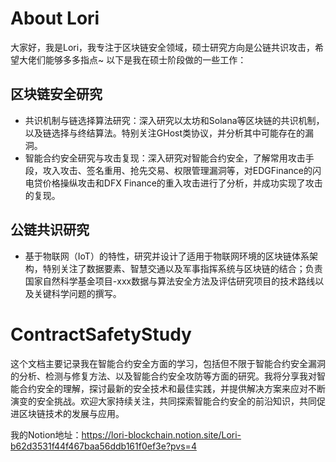 # About Lori
大家好，我是Lori，我专注于区块链安全领域，硕士研究方向是公链共识攻击，希望大佬们能够多多指点~ 以下是我在硕士阶段做的一些工作：
## 区块链安全研究
- 共识机制与链选择算法研究：深入研究以太坊和Solana等区块链的共识机制，以及链选择与终结算法。特别关注GHost类协议，并分析其中可能存在的漏洞。
- 智能合约安全研究与攻击复现：深入研究对智能合约安全，了解常用攻击手段，攻入攻击、签名重用、抢先交易、权限管理漏洞等，对EDGFinance的闪电贷价格操纵攻击和DFX Finance的重入攻击进行了分析，并成功实现了攻击的复现。
## 公链共识研究
- 基于物联网（IoT）的特性，研究并设计了适用于物联网环境的区块链体系架构，特别关注了数据要素、智慧交通以及军事指挥系统与区块链的结合；负责国家自然科学基金项目-xxx数据与算法安全方法及评估研究项目的技术路线以及关键科学问题的撰写。

# ContractSafetyStudy

这个文档主要记录我在智能合约安全方面的学习，包括但不限于智能合约安全漏洞的分析、检测与修复方法、以及智能合约安全攻防等方面的研究。我将分享我对智能合约安全的理解，探讨最新的安全技术和最佳实践，并提供解决方案来应对不断演变的安全挑战。欢迎大家持续关注，共同探索智能合约安全的前沿知识，共同促进区块链技术的发展与应用。

我的Notion地址：https://lori-blockchain.notion.site/Lori-b62d3531f44f467baa56ddb161f0ef3e?pvs=4

